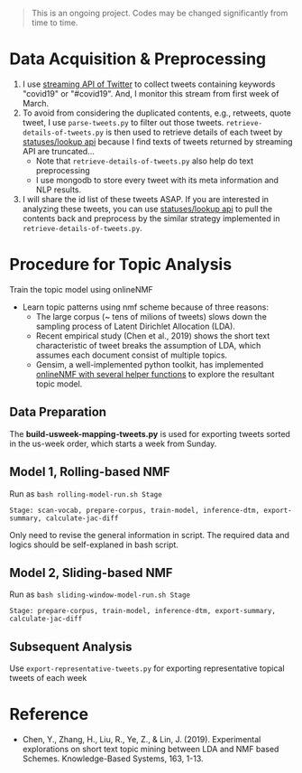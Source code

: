 > This is an ongoing project. Codes may be changed significantly from time to time.

# Data Acquisition & Preprocessing
1. I use [streaming API of Twitter](https://developer.twitter.com/en/docs/tweets/filter-realtime/overview) to collect tweets containing keywords "covid19" or "#covid19". And, I monitor this stream from first week of March.
2. To avoid from considering the duplicated contents, e.g., retweets, quote tweet, I use `parse-tweets.py` to filter out those tweets. `retrieve-details-of-tweets.py` is then used to retrieve details of each tweet by [statuses/lookup api](https://developer.twitter.com/en/docs/tweets/post-and-engage/api-reference/get-statuses-lookup) because I find texts of tweets returned by streaming API are truncated...
    - Note that `retrieve-details-of-tweets.py` also help do text preprocessing 
    - I use mongodb to store every tweet with its meta information and NLP results.
3. I will share the id list of these tweets ASAP. If you are interested in analyzing these tweets, you can use [statuses/lookup api](https://developer.twitter.com/en/docs/tweets/post-and-engage/api-reference/get-statuses-lookup) to pull the contents back and preprocess by the similar strategy implemented in `retrieve-details-of-tweets.py`.

# Procedure for Topic Analysis
Train the topic model using onlineNMF 
- Learn topic patterns using nmf scheme because of three reasons:
    - The large corpus (~ tens of milions of tweets) slows down the sampling process of Latent Dirichlet Allocation (LDA).
    - Recent empirical study (Chen et al., 2019) shows the short text characteristic of tweet breaks the assumption of LDA, which assumes each document consist of multiple topics.
    - Gensim, a well-implemented python toolkit, has implemented [onlineNMF with several helper functions](https://radimrehurek.com/gensim/models/nmf.html) to explore the resultant topic model.

## Data Preparation
The **build-usweek-mapping-tweets.py** is used for exporting tweets sorted in the us-week order, which starts a week from Sunday.

## Model 1, Rolling-based NMF
Run as ```bash rolling-model-run.sh Stage```

    Stage: scan-vocab, prepare-corpus, train-model, inference-dtm, export-summary, calculate-jac-diff

Only need to revise the general information in script.
The required data and logics should be self-explaned in bash script.

## Model 2, Sliding-based NMF
Run as ```bash sliding-window-model-run.sh Stage```

	Stage: prepare-corpus, train-model, inference-dtm, export-summary, calculate-jac-diff

## Subsequent Analysis
Use `export-representative-tweets.py` for exporting representative topical tweets of each week

# Reference
- Chen, Y., Zhang, H., Liu, R., Ye, Z., & Lin, J. (2019). Experimental explorations on short text topic mining between LDA and NMF based Schemes. Knowledge-Based Systems, 163, 1-13.